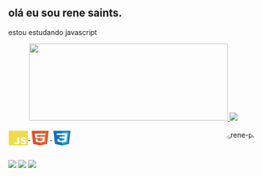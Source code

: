 ## olá eu sou rene saints.
estou estudando javascript
<div align="center">
  <a href="https://github.com/renesaints">
  <img height=155 width="400" src="https://github-readme-stats.vercel.app/api?username=renesaints&show_icons=true&theme=radical&include_all_commits=true&count_private=true"/>
  <img height=155 src="https://github-readme-stats.vercel.app/api/top-langs/?username=renesaints&layout=compact&langs_count=7&theme=radical"/>
</div>
</div>
<div style="display: inline_block"><br>
  <img align="center" alt="rene-Js" height="30" width="40" src="https://raw.githubusercontent.com/devicons/devicon/master/icons/javascript/javascript-plain.svg">
  <img align="center" alt="rene-HTML" height="30" width="40" src="https://raw.githubusercontent.com/devicons/devicon/master/icons/html5/html5-original.svg">
  <img align="center" alt="rene-CSS" height="30" width="40" src="https://raw.githubusercontent.com/devicons/devicon/master/icons/css3/css3-original.svg">
<img align="right" alt="rene-pic" height="100" style="border-radius:50px;" src="https://i.picasion.com/pic92/7e47e9a28a681cc64fef41f8512f2202.gif">
</div>
</div>

##

<div> 
  <a href="https://www.instagram.com/renesaints/" target="_blank"><img src="https://img.shields.io/badge/-Instagram-%23E4405F?style=for-the-badge&logo=instagram&logoColor=white" target="_blank"></a>
 	<a href="https://www.twitch.tv/infameplay" target="_blank"><img src="https://img.shields.io/badge/Twitch-9146FF?style=for-the-badge&logo=twitch&logoColor=white" target="_blank"></a>
  <a href = "mailto:rene_saints@outlook.com"><img src="https://img.shields.io/badge/-Gmail-%23333?style=for-the-badge&logo=gmail&logoColor=white" target="_blank"></a>
</div>
